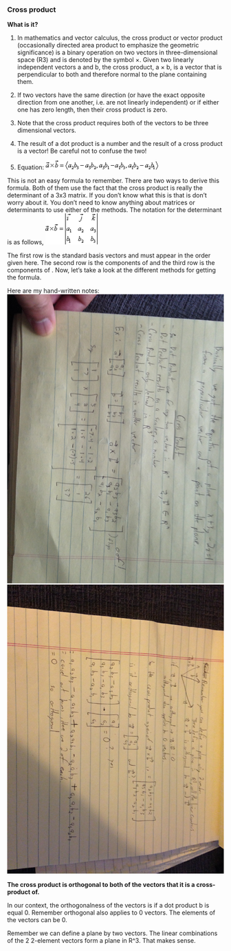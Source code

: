 ### Cross product

**What is it?**
1. In mathematics and vector calculus, the cross product or vector product (occasionally directed area product to emphasize the geometric significance) is a binary operation on two vectors in three-dimensional space (R3) and is denoted by the symbol ×. Given two linearly independent vectors a and b, the cross product, a × b, is a vector that is perpendicular to both and therefore normal to the plane containing them.

2. If two vectors have the same direction (or have the exact opposite direction from one another, i.e. are not linearly independent) or if either one has zero length, then their cross product is zero.
3. Note that the cross product requires both of the vectors to be three dimensional vectors.
4. The result of a dot product is a number and the result of a cross product is a vector!  Be careful not to confuse the two!
5. Equation:
![lesson_18_3](lesson_18_3.gif)

This is not an easy formula to remember.  There are two ways to derive this formula.  Both of them use the fact that the cross product is really the determinant of a 3x3 matrix.  If you don’t know what this is that is don’t worry about it.  You don’t need to know anything about matrices or determinants to use either of the methods.  The notation for the determinant is as follows,
![lesson_18_4](lesson_18_4.gif)

The first row is the standard basis vectors and must appear in the order given here.  The second row is the components of  and the third row is the components of .  Now, let’s take a look at the different methods for getting the formula.




Here are my hand-written notes:
![lesson_18](lesson_18_1.jpeg)
![lesson_18_2](lesson_18_2.jpeg)

**The cross product is orthogonal to both of the vectors that it is a cross-product of.**

In our context, the orthogonalness of the vectors is if a dot product b is equal 0. Remember orthogonal also applies to 0 vectors. The elements of the vectors can be 0.

Remember we can define a plane by two vectors. The linear combinations of the 2 2-element vectors form a plane in R^3. That makes sense.
